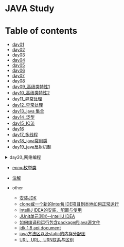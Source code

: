 JAVA Study
==

# Table of contents

* [day01](./day01/README.md "day01")
* [day02](./day02/README.md "day02")
* [day03](./day03/README.md "day03")
* [day04](./day04/README.md "day04")
* [day05](./day05/README.md "day05")
* [day06](./day06/README.md "day06")
* [day07](./day07/README.md "day07")
* [day08](./day08/README.md "day08")
* [day09_高级类特性1](./day09/README.md "day09")
* [day10_高级类特性2](./day10/README.md "day10")
* [day11_异常处理](./day11/README.md "day11")
* [day12_异常处理](./day12/README.md "day12")
* [day13_java 集合](./day13/README.md "day13")
* [day14_泛型](./day14/README.md "泛型")
* [day15_IO流](./day15/README.md "IO流")
* [day16](./day16/README.md "")
* [day17_多线程](./day17/README.md "多线程")
* [day18_java常用类](./day18/README.md "java常用类")
* [day19_java反射机制](./day19/README.md "java反射机制")

<details>  
<summary>day20_网络编程</summary>

* [day20_网络编程](./day20/README.md "网络编程")
    * [网络编程概述](./day20/README.md#网络编程概述)
    * [通讯要素](./day20/README.md#网络基础)
        * IP和端口
        * 网络通信协议
    * [TCP socket网络编程](./day20/README.md#基于Socket的TCP编程)
    * [UDP socket网络编程](./day20/README.md#基于socket的UDP编程)
    * [URL socket网络编程](./day20/README.md#URL编程)

</details>

* [enmu枚举类](./README/枚举类.md "enmu枚举类")
* [注解](./README/注解.md "注解")


* other
    * [安装JDK](./README/install_JDK.md "安装JDK")  
    * [clone或一个新的Interlij IDE项目到本地如何正常运行](./README/Interlij_IDE_open_new_clone_project.md "clone或一个新的Interlij IDE项目到本地如何正常运行")
    * [IntelliJ IDEA的安装、配置与使用](README/images/other/IntelliJ_IDEA的安装、配置与使用.pdf)
    * [JUnit单元测试--IntelliJ IDEA](./README/JUnit_IntelliJ_IDEA.md)
    * [如何编译和运行包含package的java源文件](./README/Compile_and_run_a_contain_package.md)
    * [jdk 1.8 api document](./README/java_resources.md)
    * [java方法区以及static的内存分配图](./README/java方法区以及static的内存分配图.md)
    * [URI、URL、URN联系与区别](./README/URI_URL_URN.md)
